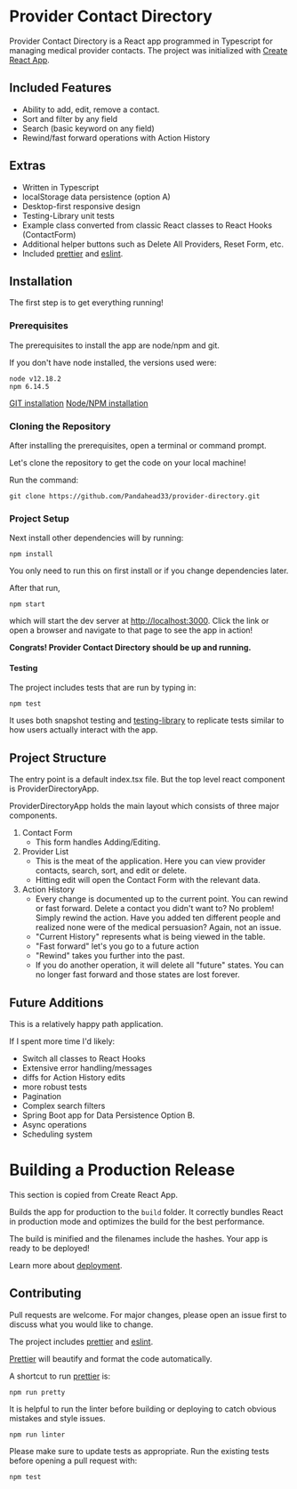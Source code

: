 # Provider Contact Directory

Provider Contact Directory is a React app programmed in Typescript for managing medical provider contacts. The project was initialized with [Create React App](https://create-react-app.dev/).

## Included Features
- Ability to add, edit, remove a contact.
- Sort and filter by any field
- Search (basic keyword on any field)
- Rewind/fast forward operations with Action History

## Extras 
- Written in Typescript 
- localStorage data persistence (option A)
- Desktop-first responsive design
- Testing-Library unit tests
- Example class converted from classic React classes to React Hooks (ContactForm)
- Additional helper buttons such as Delete All Providers, Reset Form, etc. 
- Included [prettier](https://prettier.io/) and [eslint](https://eslint.org/docs/rules/). 

## Installation

The first step is to get everything running!

### Prerequisites
The prerequisites to install the app are node/npm and git.

If you don't have node installed, the versions used were:

```
node v12.18.2
npm 6.14.5
```

[GIT installation](https://git-scm.com/downloads)
[Node/NPM installation](https://nodejs.org/en/)

### Cloning the Repository
After installing the prerequisites, open a terminal or command prompt.

Let's clone the repository to get the code on your local machine!

Run the command:
```
git clone https://github.com/Pandahead33/provider-directory.git
```

### Project Setup
Next install other dependencies will by running:

```
npm install
``` 


You only need to run this on first install or if you change dependencies later.

After that run,

```
npm start
```

which will start the dev server at [http://localhost:3000](http://localhost:3000). Click the link or open a browser and navigate to that page to see the app in action!

**Congrats! Provider Contact Directory should be up and running.**

#### Testing
The project includes tests that are run by typing in:

```
npm test
```

It uses both snapshot testing and [testing-library](https://testing-library.com/) to replicate tests similar to how users actually interact with the app.

## Project Structure

The entry point is a default index.tsx file. But the top level react component is ProviderDirectoryApp.

ProviderDirectoryApp holds the main layout which consists of three major components.

1. Contact Form
	- This form handles Adding/Editing.
2. Provider List 
	- This is the meat of the application. Here you can view provider contacts, search, sort, and edit or delete. 
	- Hitting edit will open the Contact Form with the relevant data.
3. Action History
	- Every change is documented up to the current point. You can rewind or fast forward. Delete a contact you didn't want to? No problem! Simply rewind the action. Have you added ten different people and realized none were of the medical persuasion? Again, not an issue. 
	- "Current History" represents what is being viewed in the table.
	- "Fast forward" let's you go to a future action
	- "Rewind" takes you further into the past.
	- If you do another operation, it will delete all "future" states. You can no longer fast forward and those states are lost forever. 

## Future Additions

This is a relatively happy path application. 

If I spent more time I'd likely:

- Switch all classes to React Hooks
- Extensive error handling/messages
- diffs for Action History edits
- more robust tests
- Pagination
- Complex search filters
- Spring Boot app for Data Persistence Option B.
- Async operations
- Scheduling system 

# Building a Production Release
This section is copied from Create React App. 

Builds the app for production to the `build` folder.
It correctly bundles React in production mode and optimizes the build for the best performance.

The build is minified and the filenames include the hashes.
Your app is ready to be deployed!

Learn more about [deployment](https://facebook.github.io/create-react-app/docs/deployment).

## Contributing
Pull requests are welcome. For major changes, please open an issue first to discuss what you would like to change.

The project includes [prettier](https://prettier.io/) and [eslint](https://eslint.org/docs/rules/). 

[Prettier](https://prettier.io/) will beautify and format the code automatically.

A shortcut to run [prettier](https://prettier.io/) is:
```
npm run pretty 
```

It is helpful to run the linter before building or deploying to catch obvious mistakes and style issues.

```
npm run linter
```

Please make sure to update tests as appropriate. Run the existing tests before opening a pull request with:

```
npm test
```